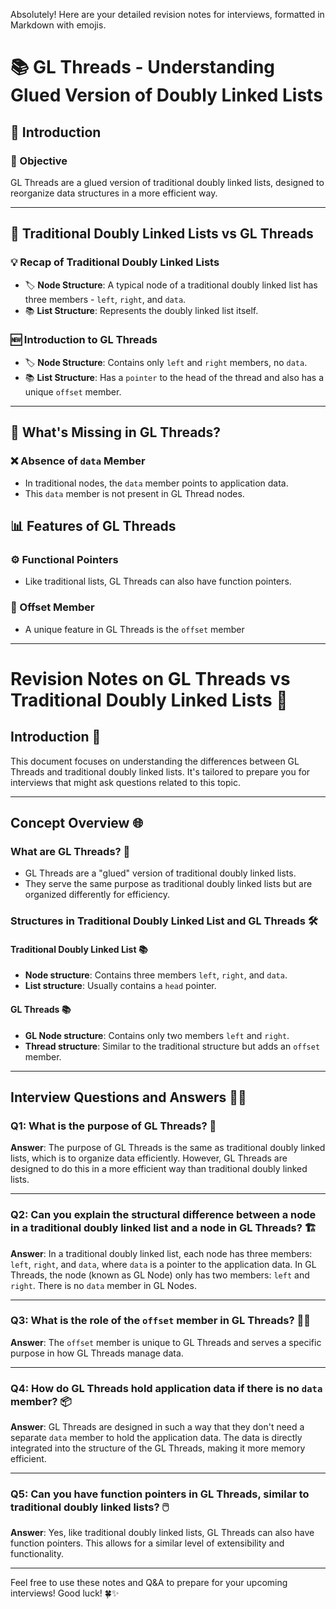 Absolutely! Here are your detailed revision notes for interviews, formatted in Markdown with emojis.


# 📚 GL Threads - Understanding Glued Version of Doubly Linked Lists 

## 📌 Introduction

### 🎯 Objective
GL Threads are a glued version of traditional doubly linked lists, designed to reorganize data structures in a more efficient way.

---

## 🔄 Traditional Doubly Linked Lists vs GL Threads

### 💡 Recap of Traditional Doubly Linked Lists
- 🏷 **Node Structure**: A typical node of a traditional doubly linked list has three members - `left`, `right`, and `data`.
- 📚 **List Structure**: Represents the doubly linked list itself.

### 🆕 Introduction to GL Threads
- 🏷 **Node Structure**: Contains only `left` and `right` members, no `data`.
- 📚 **List Structure**: Has a `pointer` to the head of the thread and also has a unique `offset` member.

---

## 🤔 What's Missing in GL Threads?

### ❌ Absence of `data` Member
- In traditional nodes, the `data` member points to application data.
- This `data` member is not present in GL Thread nodes.

## 📊 Features of GL Threads

### ⚙ Functional Pointers
- Like traditional lists, GL Threads can also have function pointers.

### 📏 Offset Member
- A unique feature in GL Threads is the `offset` member

---
#  Revision Notes on GL Threads vs Traditional Doubly Linked Lists 📘

## Introduction 🌟

This document focuses on understanding the differences between GL Threads and traditional doubly linked lists. It's tailored to prepare you for interviews that might ask questions related to this topic. 

---

## Concept Overview 🌐

### What are GL Threads? 🤔

- GL Threads are a "glued" version of traditional doubly linked lists.
- They serve the same purpose as traditional doubly linked lists but are organized differently for efficiency.

### Structures in Traditional Doubly Linked List and GL Threads 🛠️

#### Traditional Doubly Linked List 📚

- **Node structure**: Contains three members `left`, `right`, and `data`. 
- **List structure**: Usually contains a `head` pointer.

#### GL Threads 📚

- **GL Node structure**: Contains only two members `left` and `right`.
- **Thread structure**: Similar to the traditional structure but adds an `offset` member.

---

## Interview Questions and Answers 🎤💡

### Q1: What is the purpose of GL Threads? 🎯

**Answer**: 
The purpose of GL Threads is the same as traditional doubly linked lists, which is to organize data efficiently. However, GL Threads are designed to do this in a more efficient way than traditional doubly linked lists.

---

### Q2: Can you explain the structural difference between a node in a traditional doubly linked list and a node in GL Threads? 🏗️

**Answer**: 
In a traditional doubly linked list, each node has three members: `left`, `right`, and `data`, where `data` is a pointer to the application data. In GL Threads, the node (known as GL Node) only has two members: `left` and `right`. There is no `data` member in GL Nodes.

---

### Q3: What is the role of the `offset` member in GL Threads? 🤷‍♀️

**Answer**: 
The `offset` member is unique to GL Threads and serves a specific purpose in how GL Threads manage data. 

---

### Q4: How do GL Threads hold application data if there is no `data` member? 📦

**Answer**: 
GL Threads are designed in such a way that they don't need a separate `data` member to hold the application data. The data is directly integrated into the structure of the GL Threads, making it more memory efficient.

---

### Q5: Can you have function pointers in GL Threads, similar to traditional doubly linked lists? 🖱️

**Answer**: 
Yes, like traditional doubly linked lists, GL Threads can also have function pointers. This allows for a similar level of extensibility and functionality.

---

Feel free to use these notes and Q&A to prepare for your upcoming interviews! Good luck! 🍀✨



